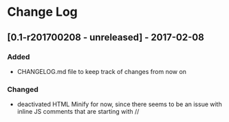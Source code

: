 # Change Log

## [0.1-r201700208 - unreleased] - 2017-02-08
### Added
- CHANGELOG.md file to keep track of changes from now on

### Changed
- deactivated HTML Minify for now, since there seems to be an issue with inline JS comments that are starting with //